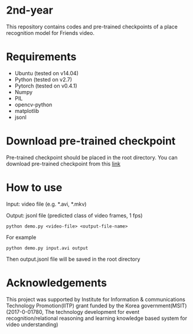 # 2nd-year
This repository contains codes and pre-trained checkpoints of a place recognition model for Friends video.  

# Requirements
- Ubuntu (tested on v14.04)
- Python (tested on v2.7)
- Pytorch (tested on v0.4.1)
- Numpy
- PIL
- opencv-python
- matplotlib
- jsonl

# Download pre-trained checkpoint
Pre-trained checkpoint should be placed in the root directory.
You can download pre-trained checkpoint from this [link](https://drive.google.com/file/d/17hNeJG5SV4NkLMO_GQRkx_fcE7MT1nxO/view?usp=sharing)


# How to use
Input: video file (e.g. *.avi, *.mkv) 

Output: jsonl file (predicted class of video frames, 1 fps)

    python demo.py <video-file> <output-file-name>
    
For example 

    python demo.py input.avi output
    
Then output.jsonl file will be saved in the root directory


# Acknowledgements
This project was supported by Institute for Information & communications Technology Promotion(IITP) grant funded by the Korea government(MSIT) (2017-0-01780, The technology development for event recognition/relational reasoning and learning knowledge based system for video understanding)
